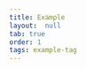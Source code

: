 ```yaml
---
title: Example
layout:  null
tab: true
order: 1
tags: example-tag
---
```


<!--
## Example

Put whatever you like here: news, screenshots, features, supporters, or remove this file and don't use tabs at all. -->
